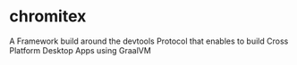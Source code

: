 # chromitex
A Framework build around the devtools Protocol that enables to build Cross Platform Desktop Apps using GraalVM

